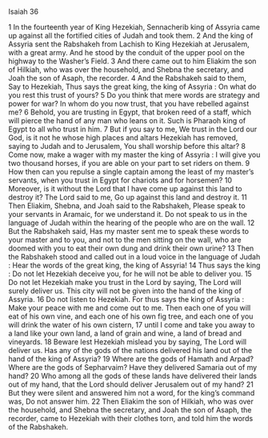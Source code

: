 Isaiah 36

1	In the fourteenth year of King Hezekiah, Sennacherib king of Assyria came up against all the fortified cities of Judah and took them.
2	And the king of Assyria sent the Rabshakeh from Lachish to King Hezekiah at Jerusalem, with a great army. And he stood by the conduit of the upper pool on the highway to the Washer’s Field.
3	And there came out to him Eliakim the son of Hilkiah, who was over the household, and Shebna the secretary, and Joah the son of Asaph, the recorder.
4	And the Rabshakeh said to them, Say to Hezekiah, Thus says the great king, the king of Assyria : On what do you rest this trust of yours?
5	Do you think that mere words are strategy and power for war? In whom do you now trust, that you have rebelled against me?
6	Behold, you are trusting in Egypt, that broken reed of a staff, which will pierce the hand of any man who leans on it. Such is Pharaoh king of Egypt to all who trust in him.
7	But if you say to me, We trust in the Lord our God, is it not he whose high places and altars Hezekiah has removed, saying to Judah and to Jerusalem, You shall worship before this altar?
8	Come now, make a wager with my master the king of Assyria : I will give you two thousand horses, if you are able on your part to set riders on them.
9	How then can you repulse a single captain among the least of my master’s servants, when you trust in Egypt for chariots and for horsemen?
10	Moreover, is it without the Lord that I have come up against this land to destroy it? The Lord said to me, Go up against this land and destroy it.
11	Then Eliakim, Shebna, and Joah said to the Rabshakeh, Please speak to your servants in Aramaic, for we understand it. Do not speak to us in the language of Judah within the hearing of the people who are on the wall.
12	But the Rabshakeh said, Has my master sent me to speak these words to your master and to you, and not to the men sitting on the wall, who are doomed with you to eat their own dung and drink their own urine?
13	Then the Rabshakeh stood and called out in a loud voice in the language of Judah : Hear the words of the great king, the king of Assyria!
14	Thus says the king : Do not let Hezekiah deceive you, for he will not be able to deliver you.
15	Do not let Hezekiah make you trust in the Lord by saying, The Lord will surely deliver us. This city will not be given into the hand of the king of Assyria.
16	Do not listen to Hezekiah. For thus says the king of Assyria : Make your peace with me and come out to me. Then each one of you will eat of his own vine, and each one of his own fig tree, and each one of you will drink the water of his own cistern,
17	until I come and take you away to a land like your own land, a land of grain and wine, a land of bread and vineyards.
18	Beware lest Hezekiah mislead you by saying, The Lord will deliver us. Has any of the gods of the nations delivered his land out of the hand of the king of Assyria?
19	Where are the gods of Hamath and Arpad? Where are the gods of Sepharvaim? Have they delivered Samaria out of my hand?
20	Who among all the gods of these lands have delivered their lands out of my hand, that the Lord should deliver Jerusalem out of my hand?
21	But they were silent and answered him not a word, for the king’s command was, Do not answer him.
22	Then Eliakim the son of Hilkiah, who was over the household, and Shebna the secretary, and Joah the son of Asaph, the recorder, came to Hezekiah with their clothes torn, and told him the words of the Rabshakeh.

